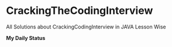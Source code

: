 # CrackingTheCodingInterview
All Solutions about CrackingCodingInterview in JAVA Lesson Wise

**My Daily Status**



